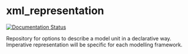 # xml_representation

[![Documentation Status](https://readthedocs.org/projects/cropmlformat/badge/?version=latest)](http://cropmlformat.readthedocs.io/en/latest/?badge=latest)

Repository for options to describe a model unit in a declarative way. Imperative representation  will be specific for each modelling framework.
